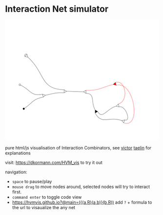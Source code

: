 
# Interaction Net simulator

![Net Visualization](src/net.svg)

pure html/js visualisation of Interaction Combinators, see [victor](https://gist.github.com/VictorTaelin) [taelin](https://x.com/victorTaelin) for explanations

visit: https://dkormann.com/HVM_vis to try it out

navigation:

- `space` to pause/play
- `mouse drag` to move nodes around, selected nodes will try to interact first.
- `command enter` to toggle code view
- https://hvmvis.github.io?@main=({(a,R)(a,b)}(b,R)) add `?` + formula to the url to visaualize the any net


